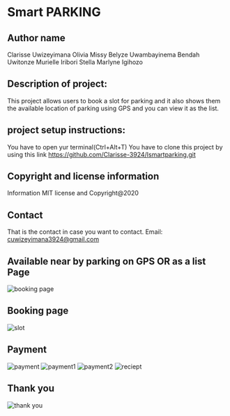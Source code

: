 # Smart PARKING

## Author name 

Clarisse Uwizeyimana
Olivia Missy 
Belyze Uwambayinema
Bendah Uwitonze
Murielle Iribori
Stella Marlyne Igihozo

## Description of project:

This project allows users to book a slot for parking and it also shows them the available location of parking using GPS and you can view it as the list.
## project setup instructions:

You have to open yur terminal(Ctrl+Alt+T) You have to clone this project by using this link https://github.com/Clarisse-3924/Ismartparking.git

## Copyright and license information
Information MIT license and Copyright@2020

## Contact

That is the contact in case you want to contact. Email: cuwizeyimana3924@gmail.com

## Available  near by parking on GPS OR as a list Page

![booking page](https://user-images.githubusercontent.com/71278856/112112444-37bb4900-8bbe-11eb-8bff-dc30f76fdfd6.png)

## Booking page

![slot](https://user-images.githubusercontent.com/71278856/112113546-9a611480-8bbf-11eb-8b24-b70190aac459.png)

## Payment
![payment](https://user-images.githubusercontent.com/71278856/112113638-bcf32d80-8bbf-11eb-9aa4-b8afafab7b2f.png)
![payment1](https://user-images.githubusercontent.com/71278856/112113640-bcf32d80-8bbf-11eb-97ad-fd9dad03a5ba.png)
![payment2](https://user-images.githubusercontent.com/71278856/112113704-d2685780-8bbf-11eb-9c9d-ada0ddba6765.png)
![reciept](https://user-images.githubusercontent.com/71278856/112114167-676b5080-8bc0-11eb-8f9a-711721be3d7d.png)

## Thank you
![thank you](https://user-images.githubusercontent.com/71278856/112114174-6a664100-8bc0-11eb-99f2-84968509b000.png)
